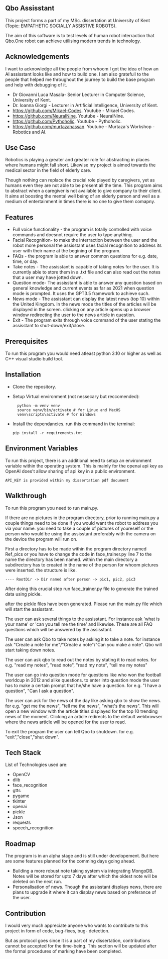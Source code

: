 
## Qbo Assisstant 
This project forms a part of my MSc. dissertation at University of Kent (Topic: EMPATHETIC SOCIALLY ASSISTIVE ROBOTS). 

The aim of this software is to test levels of human robot interraction that Qbo.One robot can achieve utilising modern trends in technology.




## Acknowledgements

I want to acknowledge all the people from whoom I got the idea of how an AI assisstant looks like and how to build one. I am also gratefull to the people that helped me throughout the journey to build the base program and help with debugging of it.  

 - Dr Giovanni Luca Masala- Senior Lecturer in Computer Science, University of Kent.
 - Dr. Ioanna Giorgi - Lecturer in Artificial Intelligence, University of Kent.
 - https://github.com/Mikael-Codes. Youtube - Mikael Codes.
 - https://github.com/NeuralNine. Youtube - NeuralNine.
 - https://github.com/Pythoholic. Youtube - Pythoholic.
 - https://github.com/murtazahassan. Youtube - Murtaza's Workshop - Robotics and AI.
 

## Use Case

Robotics is playing a greater and greater role for abstracting in places where humans might fall short. Likewise my project is aimed towards the medical sector in the field of elderly care. 

Though nothing can replace the crucial role played by caregivers, yet as humans even they are not able to be present all the time. This program aims to abstract when a caregiver is not available to give company to their client. It aims at boosting the mental well being of an elderly person and well as a medium of entertainment in times there is no one to give them comapny.    

## Features

- Full voice functionality - the program is totally controlled with voice commands and doesnot require the user to type anything.
- Facial Recognition- to make the interraction between the user and the robot more personal the assisstant uses facial recognition to address its user with their name at the begining of the program.
- FAQs - the program is able to answer common questions for e.g. date, time, or day.
- Take notes - The assisstant is capable of taking notes for the user. It is currently able to store them in a .txt file and can also read out the notes that a user may have jotted down.
- Question mode- The assisstant is able to answer any question based on general knowledge and current events as far as 2021 when question mode is prompted. It uses the GPT3.5 framework to achieve such. 
- News mode - The assisstant can display the latest news (top 10) within the United Kingdom. In the news mode the titles of the articles will be displayed in the screen. clicking on any article opens up a browser window redirecting the user to the news article in question.
- Exit - The program exits through voice command of the user stating the assisstant to shut-down/exit/close. 



## Prerequisites

To run this program you would need atleast python 3.10 or higher as well as C++ visual studio build tool.
## Installation
- Clone the repository. 
- Setup Virtual environment (not nessecary but reccomended):
     
        python -m venv venv
        source venv/bin/activate # for Linux and MacOS
        venv\scripts\activate # for Windows 

- Install the dependancies. run this command in the terminal:
    
    `pip install -r requirements.txt` 


## Environment Variables

To run this project, there is an additional need to setup an environment variable within the operating system. This is mainly for the openai api key as OpenAI does't allow sharing of api key in a public environment. 

`API_KEY is provided within my dissertation pdf document`




## Walkthrough

To run this program you need to run main.py.

If there are no pictures in the program directory, prior to running main.py a couple things need to be done if you would want the robot to address you via your name. you need to take a couple of pictures of youreself or the person who would be using the assisstant preferably with the camera on the device the program will run on. 

First a directory has to be made within the program directory named Ref_pics or you have to change the code in face_trainer.py line 7 to the name the directory has been named. within the main directory a subdirectory has to created in the name of the person for whoom pictures were inserted. the structure is like. 
    
    ---- RootDir -> Dir named after person -> pic1, pic2, pic3

After doing this crucial step run face_trainer.py file to generate the trained data using pickle. 

after the pickle files have been generated. Please run the main.py file which will start the assisstant. 

The user can ask several things to the assisstant. For instance ask 'what is your name' or 'can you tell me the time' and likewise. These are all FAQ questions which will be answered by the assisstant.

The user can ask Qbo to take notes by asking it to take a note. for instance ask "Create a note for me"/"Create a note"/"Can you make a note". Qbo will start taking down notes. 

The user can ask qbo to read out the notes by stating it to read notes. for e.g. "read my notes", "read note",
                "read my note", "tell me my notes"

The user can go into question mode for questions like who won the football worldcup in 2012 and alike questions. to enter into question mode the user has to make a certain prompt that he/she have a question. for e.g. "I have a question", "Can I ask a question". 

The user can ask for the news of the day like asking qbo to show the news. for e.g. "get me the news",
                    "tell me the news",
                    "what's the news". This will open a new window with the article titles displayed for the top 10 trending news of the moment. Clicking an article redirects to the default webbrowser where the news article will be opened for the user to read. 

To exit the program the user can tell Qbo to shutdown. for e.g. "exit","close","shut down". 



 


## Tech Stack

List of Technologies used are:
  
   - OpenCV
   - dlib
   - face_recognition
   - gtts
   - pygame
   - tkinter
   - openai
   - pickle
   - Json
   - requests
   - speech_recognition
   
## Roadmap

The program is in an alpha stage and is still under developement. But here are some features planned for the comming days going ahead. 

- Building a more robust note taking system via integrating MongoDB. Notes will be stored for upto 7 days after which the oldest note will be deleted on the next run. 
- Personalisation of news. Though the assisstant displays news, there are plans to upgrade it where it can display news based on preferance of the user.



## Contribution

I would very much appreciate anyone who wants to contribute to this project in form of code, bug-fixes, bug- detection. 

But as protocol goes since it is a part of my dissertation, contributions cannot be accepted for the time-being. This section will be updated after the formal procedures of marking have been completed. 